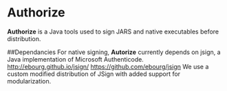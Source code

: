 # Authorize
**Authorize** is a Java tools used to sign JARS and native executables before distribution.

##Dependancies
For native signing, **Autorize** currently depends on jsign, a Java implementation of Microsoft Authenticode.
http://ebourg.github.io/jsign/
https://github.com/ebourg/jsign
We use a custom modified distribution of JSign with added support for modularization.